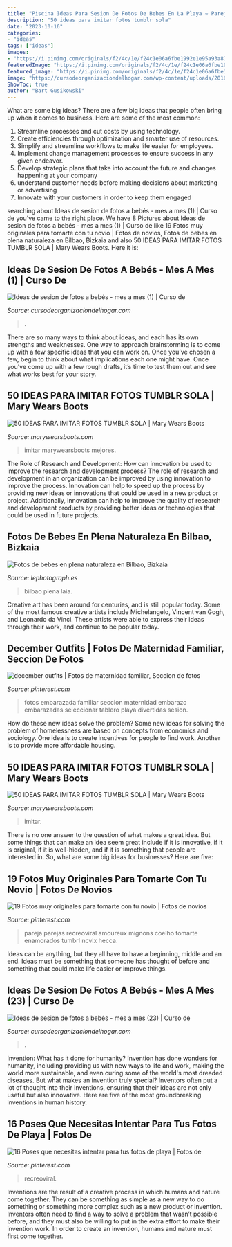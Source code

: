 ```yaml
---
title: "Piscina Ideas Para Sesion De Fotos De Bebes En La Playa ~ Pareja Parejas Recreoviral Amoureux Mignons Coelho Tomarte Enamorados Tumbrl Ncvix Hecca"
description: "50 ideas para imitar fotos tumblr sola"
date: "2023-10-16"
categories:
- "ideas"
tags: ["ideas"]
images:
- "https://i.pinimg.com/originals/f2/4c/1e/f24c1e06a6fbe1992e1e95a93a878e15.jpg"
featuredImage: "https://i.pinimg.com/originals/f2/4c/1e/f24c1e06a6fbe1992e1e95a93a878e15.jpg"
featured_image: "https://i.pinimg.com/originals/f2/4c/1e/f24c1e06a6fbe1992e1e95a93a878e15.jpg"
image: "https://cursodeorganizaciondelhogar.com/wp-content/uploads/2016/09/Ideas-de-sesion-de-fotos-a-bebés-mes-a-mes-1-512x1024.jpg"
ShowToc: true
author: "Bart Gusikowski"
---
```



What are some big ideas?
There are a few big ideas that people often bring up when it comes to business. Here are some of the most common:
1. Streamline processes and cut costs by using technology.
2. Create efficiencies through optimization and smarter use of resources.
3. Simplify and streamline workflows to make life easier for employees.
4. Implement change management processes to ensure success in any given endeavor. 
5. Develop strategic plans that take into account the future and changes happening at your company 
6. understand customer needs before making decisions about marketing or advertising 
7. Innovate with your customers in order to keep them engaged 

	

		
searching about Ideas de sesion de fotos a bebés - mes a mes (1) | Curso de you've came to the right place. We have 8 Pictures about Ideas de sesion de fotos a bebés - mes a mes (1) | Curso de like 19 Fotos muy originales para tomarte con tu novio | Fotos de novios, Fotos de bebes en plena naturaleza en Bilbao, Bizkaia and also 50 IDEAS PARA IMITAR FOTOS TUMBLR SOLA | Mary Wears Boots. Here it is:
		
    
## Ideas De Sesion De Fotos A Bebés - Mes A Mes (1) | Curso De

<img loading=lazy src="https://cursodeorganizaciondelhogar.com/wp-content/uploads/2016/09/Ideas-de-sesion-de-fotos-a-bebés-mes-a-mes-1-512x1024.jpg" onerror="this.onerror=null;this.src='https://tse4.mm.bing.net/th?id=OIP.SRFAfR5-PJZEKEHgJbQXTAHaO0&amp;pid=15.1';" alt="Ideas de sesion de fotos a bebés - mes a mes (1) | Curso de">

_Source: cursodeorganizaciondelhogar.com_

>. 

	

There are so many ways to think about ideas, and each has its own strengths and weaknesses. One way to approach brainstorming is to come up with a few specific ideas that you can work on. Once you’ve chosen a few, begin to think about what implications each one might have. Once you’ve come up with a few rough drafts, it’s time to test them out and see what works best for your story.

    
## 50 IDEAS PARA IMITAR FOTOS TUMBLR SOLA | Mary Wears Boots

<img loading=lazy src="https://3.bp.blogspot.com/-o6AfX71p51c/WzZDh0QFJJI/AAAAAAAAH4s/siy3YI2CvDQ3bjvcvzqeiuj5pkYWCIh3ACLcBGAs/s1600/fotos-tumblr-sola.jpg" onerror="this.onerror=null;this.src='https://tse2.mm.bing.net/th?id=OIP.UvNk6mqgaHE86IL0VwIO4gHaLL&amp;pid=15.1';" alt="50 IDEAS PARA IMITAR FOTOS TUMBLR SOLA | Mary Wears Boots">

_Source: marywearsboots.com_

>imitar marywearsboots mejores. 

	

The Role of Research and Development: How can innovation be used to improve the research and development process?
The role of research and development in an organization can be improved by using innovation to improve the process. Innovation can help to speed up the process by providing new ideas or innovations that could be used in a new product or project. Additionally, innovation can help to improve the quality of research and development products by providing better ideas or technologies that could be used in future projects.

    
## Fotos De Bebes En Plena Naturaleza En Bilbao, Bizkaia

<img loading=lazy src="http://lephotograph.es/wp-content/uploads/2015/05/fotografos-infantiles-en-bilbao.jpg" onerror="this.onerror=null;this.src='https://tse4.mm.bing.net/th?id=OIP.TpnAFcPj72lF4Mkdgk2qVgHaE8&amp;pid=15.1';" alt="Fotos de bebes en plena naturaleza en Bilbao, Bizkaia">

_Source: lephotograph.es_

>bilbao plena laia. 

	

Creative art has been around for centuries, and is still popular today. Some of the most famous creative artists include Michelangelo, Vincent van Gogh, and Leonardo da Vinci. These artists were able to express their ideas through their work, and continue to be popular today.

    
## December Outfits | Fotos De Maternidad Familiar, Seccion De Fotos

<img loading=lazy src="https://i.pinimg.com/originals/7f/a3/6e/7fa36ebfd3221d3b188d81160552f1a3.jpg" onerror="this.onerror=null;this.src='https://tse2.mm.bing.net/th?id=OIP.GI0xpTPsgoskaliMFK49pAHaLH&amp;pid=15.1';" alt="december outfits | Fotos de maternidad familiar, Seccion de fotos">

_Source: pinterest.com_

>fotos embarazada familiar seccion maternidad embarazo embarazadas seleccionar tablero playa divertidas sesion. 

	

How do these new ideas solve the problem?
Some new ideas for solving the problem of homelessness are based on concepts from economics and sociology. One idea is to create incentives for people to find work. Another is to provide more affordable housing.

    
## 50 IDEAS PARA IMITAR FOTOS TUMBLR SOLA | Mary Wears Boots

<img loading=lazy src="https://3.bp.blogspot.com/-wcuBC6kqAg4/WzZCnDPDiUI/AAAAAAAAH34/bIpesLOVyhoZRtqY9Xde0r4VqI6hs6THwCLcBGAs/s1600/fotos-tumblr-ideas.jpg" onerror="this.onerror=null;this.src='https://tse1.mm.bing.net/th?id=OIP.eyspobtRPQ3hTpJfXSks2wHaLL&amp;pid=15.1';" alt="50 IDEAS PARA IMITAR FOTOS TUMBLR SOLA | Mary Wears Boots">

_Source: marywearsboots.com_

>imitar. 

	

There is no one answer to the question of what makes a great idea. But some things that can make an idea seem great include if it is innovative, if it is original, if it is well-hidden, and if it is something that people are interested in.  So, what are some big ideas for businesses? Here are five: 

    
## 19 Fotos Muy Originales Para Tomarte Con Tu Novio | Fotos De Novios

<img loading=lazy src="https://i.pinimg.com/originals/f2/4c/1e/f24c1e06a6fbe1992e1e95a93a878e15.jpg" onerror="this.onerror=null;this.src='https://tse4.mm.bing.net/th?id=OIP.raQjNxDHGW7fkxMcixxCigHaJ8&amp;pid=15.1';" alt="19 Fotos muy originales para tomarte con tu novio | Fotos de novios">

_Source: pinterest.com_

>pareja parejas recreoviral amoureux mignons coelho tomarte enamorados tumbrl ncvix hecca. 

	

Ideas can be anything, but they all have to have a beginning, middle and an end. Ideas must be something that someone has thought of before and something that could make life easier or improve things.

    
## Ideas De Sesion De Fotos A Bebés - Mes A Mes (23) | Curso De

<img loading=lazy src="https://cursodeorganizaciondelhogar.com/wp-content/uploads/2016/09/Ideas-de-sesion-de-fotos-a-bebés-mes-a-mes-23.jpg" onerror="this.onerror=null;this.src='https://tse2.mm.bing.net/th?id=OIP.U-BP98ONyG9JeiW6JCbttgCVEs&amp;pid=15.1';" alt="Ideas de sesion de fotos a bebés - mes a mes (23) | Curso de">

_Source: cursodeorganizaciondelhogar.com_

>. 

	

Invention: What has it done for humanity?
Invention has done wonders for humanity, including providing us with new ways to life and work, making the world more sustainable, and even curing some of the world's most dreaded diseases. But what makes an invention truly special? Inventors often put a lot of thought into their inventions, ensuring that their ideas are not only useful but also innovative. Here are five of the most groundbreaking inventions in human history.

    
## 16 Poses Que Necesitas Intentar Para Tus Fotos De Playa | Fotos De

<img loading=lazy src="https://i.pinimg.com/originals/6c/f6/4b/6cf64bc236ea2c767945dd59456424a1.png" onerror="this.onerror=null;this.src='https://tse1.mm.bing.net/th?id=OIP.QBXduQE9ldr3vb16wnuqXgHaJQ&amp;pid=15.1';" alt="16 Poses que necesitas intentar para tus fotos de playa | Fotos de">

_Source: pinterest.com_

>recreoviral. 

	

Inventions are the result of a creative process in which humans and nature come together. They can be something as simple as a new way to do something or something more complex such as a new product or invention. Inventors often need to find a way to solve a problem that wasn’t possible before, and they must also be willing to put in the extra effort to make their invention work. In order to create an invention, humans and nature must first come together.

